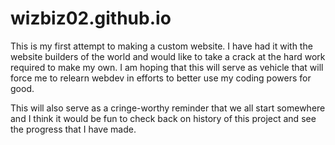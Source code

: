 # wizbiz02.github.io



This is my first attempt to making a custom website. I have had it with the website builders of the world and would like to take a crack at the hard work required to make my own. I am hoping that this will serve as vehicle that will force me to relearn webdev in efforts to better use my coding powers for good. 

This will also serve as a cringe-worthy reminder that we all start somewhere and I think it would be fun to check back on history of this project and see the progress that I have made. 